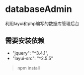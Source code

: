 # databaseAdmin
利用layui和php编写的数据库管理后台


## 需要安装依赖

- "jquery": "^3.4.1",
- "layui-src": "^2.5.5"

> npm install